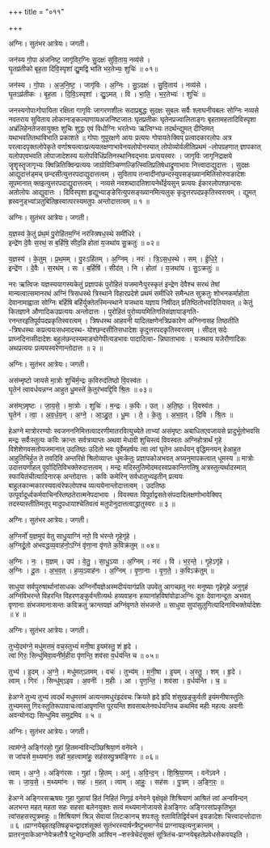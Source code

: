 +++
title = "०११"

+++


अग्निः। सुतंभर आत्रेयः। जगती।

जन॑स्य गो॒पा अ॑जनिष्ट॒ जागृ॑विर॒ग्निः सु॒दक्षः॑ सुवि॒ताय॒ नव्य॑से ।  
घृ॒तप्र॑तीको बृह॒ता दि॑वि॒स्पृशा॑ द्यु॒मद्वि भा॑ति भर॒तेभ्यः॒ शुचिः॑ ॥ ०१॥

जन॑स्य । गो॒पाः । अ॒ज॒नि॒ष्ट॒ । जागृ॑विः । अ॒ग्निः । सु॒ऽदक्षः॑ । सु॒वि॒ताय॑ । नव्य॑से ।  
घृ॒तऽप्र॑तीकः । बृ॒ह॒ता । दि॒वि॒ऽस्पृशा॑ । द्यु॒ऽमत् । वि । भा॒ति॒ । भ॒र॒तेभ्यः॑ । शुचिः॑ ॥

जनस्यगोपाःगोपायिता रक्षिता गागृविः जागरणशीलः सदाप्रबुद्धः सुदक्षः सुबलः सर्वैः श्लाघनीयबलः सोग्निः नव्यसे नवतराय सुविताय लोकानाङ्कल्याणायअजनिष्टजातः घृतप्रतीकः घृतेनप्रज्वालिताङ्गः बृहतामहतादिविस्पृशा अभ्रंलिहेनतेजसायुक्तः शुचिः शुद्धः एवं विधोग्निः भरतेभ्यः ऋत्विग्भ्यः तदर्थन्द्युमत् दीप्तिमत् यथाभवतितथाविभाति प्रकाशते ॥ गोपाः गुपूरक्षणे आयः प्रत्ययः गोपायतेःक्विप् प्रत्वादकारलोपः अत्र परत्वादपृक्तलोपेकृते वर्णाश्रयत्वात्प्रत्ययलक्षणाभावेनयलोपोनस्यात् लोपोव्योर्वलीतिप्रथमं -लोपग्रहणात् ज्ञापकात् यलोपएवभवति लोपाजादेशस्य यलोपविधिंप्रतिनस्थानिवद्भावः प्रत्ययस्वरः । जागृविः जागृनिद्राक्षये जॄशॄस्तॄजागृभ्यः क्विन्नितिक्विन्प्रत्ययः जाग्रोविञ्चिण्णल्ङित्स्वितिप्रतिषेधाद्रुणाभावः नित्त्वादाद्युदात्तः । सुदक्षः आद्युदात्तंड्मच् छन्दसीत्युत्तरपदाद्युदात्तत्वम् । सुविताय तन्वादीनांछन्दस्युपसङ्ख्यानमितिसोरुवङादेशः सूपमानात् क्तइत्युत्तरपदाद्युदात्तत्वम् । नव्यसे नवशब्दादतिशायनेर्थेईयसुन् प्रत्ययः ईकारलोपश्छान्दसः अतोलोपः आद्युदात्तः । दिविस्पृशा हृद्युभ्याङ्ङेरित्युपसङ्ख्यानमित्यलुक् कृदुत्तरपदप्रकृतिस्वरत्वम् । द्युमत् ह्रस्वनुड्भ्यांञतुबितिह्रस्वात्परस्यमतुपः अन्तोदात्तत्वम् ॥ १ ॥

अग्निः। सुतंभर आत्रेयः। जगती।

य॒ज्ञस्य॑ के॒तुं प्र॑थ॒मं पु॒रोहि॑तम॒ग्निं नर॑स्त्रिषध॒स्थे समी॑धिरे ।  
इन्द्रे॑ण दे॒वैः स॒रथं॒ स ब॒र्हिषि॒ सीद॒न्नि होता॑ य॒जथा॑य सु॒क्रतुः॑ ॥ ०२॥

य॒ज्ञस्य॑ । के॒तुम् । प्र॒थ॒मम् । पु॒रःऽहि॑तम् । अ॒ग्निम् । नरः॑ । त्रि॒ऽस॒ध॒स्थे । सम् । ई॒धि॒रे॒ ।  
इन्द्रे॑ण । दे॒वैः । स॒रथ॑म् । सः । ब॒र्हिषि॑ । सीद॑त् । नि । होता॑ । य॒जथा॑य । सु॒ऽक्रतुः॑ ॥

नरः ऋत्विजः यज्ञस्ययागस्यकेतुं प्रज्ञापकं पुरोहितं यजमानैःपुरस्कृतं इन्द्रेण देवैश्च सरथं तेषां मान्यत्वात्समानरथं अग्निं त्रिसधस्थे त्रिस्थाने विहारप्रदेशे प्रथमं समीधिरे समैन्धत सुक्रतुः शोभनकर्माहोता देवानामाह्वाता सोग्निः बर्हिषि बर्हिर्युक्तेतस्मिन्स्थाने यजथाय यज्ञाय निषीदत् प्रतिष्ठितोभवदितियावत् ॥ केतुं कितज्ञाने औणादिकउप्रत्ययः अन्तोदात्तः । पुरोहितं पुरोव्ययमितिगतिसंज्ञायाङ्गति- रनन्तरइतिपूर्वपदप्रकृतिस्वरत्वम् । त्रिषधस्थ आहवनी यादिलक्षणेनत्रिप्रकारेण अग्निनासह तिष्ठतीति -त्रिषधस्थः कप्रत्ययःसधमादस्थ- योश्छन्दसीतिसधादेशः कृदुत्तरपदकृतिस्वरत्वम् । सीदत् सदेः प्राघ्नदिनासीदादेशः बहुलंछन्दस्यमाङ्योगेपीत्यडभावः पादादित्वा- न्निघाताभावः । यजथाय यजेरौणादिकः अथप्रत्ययः प्रत्ययस्वरेणान्तोदात्तः ॥ २ ॥

अग्निः। सुतंभर आत्रेयः। जगती।

अस॑म्मृष्टो जायसे मा॒त्रोः शुचि॑र्म॒न्द्रः क॒विरुद॑तिष्ठो वि॒वस्व॑तः ।  
घृ॒तेन॑ त्वावर्धयन्नग्न आहुत धू॒मस्ते॑ के॒तुर॑भवद्दि॒वि श्रि॒तः ॥ ०३॥

अस॑म्ऽमृष्टः । जा॒य॒से॒ । मा॒त्रोः । शुचिः॑ । म॒न्द्रः । क॒विः । उत् । अ॒ति॒ष्ठः॒ । वि॒वस्व॑तः ।  
घृ॒तेन॑ । त्वा॒ । अ॒व॒र्ध॒य॒न् । अ॒ग्ने॒ । आ॒ऽहु॒त॒ । धू॒मः । ते॒ । के॒तुः । अ॒भ॒व॒त् । दि॒वि । श्रि॒तः ॥

हेअग्ने मात्रोररण्योः स्वजनननिमित्तत्वादरणीमातरवित्युच्येते ताभ्यां असंमृष्टः अबाधितएवजायसे प्रादुर्भूतोभवसि मन्द्रः सर्वैःस्तुत्यः कविः क्रान्तः सर्वत्रव्याप्तः अथवा मेधावी शुचिस्त्वं विवस्वतः अग्निहोत्रार्थं गृहे विशेशेणवसतोयजमानात् उदतिष्ठः उदितो भवः पूर्वेमहर्षयः त्वा त्वां घृतेन अवर्धयन् वृद्धिमनयन् हेआहुत आहुतिभिर्हुत ते तवदिवि अन्तरिक्षे श्रितोव्याप्तः धूमःकेतुः प्रज्ञापकोअभवत् अग्र्यनुमापकत्वात् धूमस्य ॥ मात्रोः उदात्तयणोहल् पूर्वादितिविभक्तेरुदात्तत्वम् । मन्द्रः मदिस्तुतिमोदमदस्वप्रकान्तिगतिषु अत्रस्तुत्यर्थादस्मात् स्फायितंचीत्यादिनारक् अन्तोदात्तः । कविः कमेरिन् सर्वधातुभ्यइतीन् प्रत्ययः बाहुलकान्मकारस्यवत्वंरेफलोपश्च व्यत्ययेनान्तोदात्तत्वम् । उदतिष्ठः उत्पूर्वादूर्ध्वकर्मवाचिनस्तिष्ठतेरात्मनेपदाभावः । विवस्वतः विपूर्वाद्वसतेःसंपदादिलक्षणोभावेक्विप् तदस्यास्तीतिमतुप् मादुपधायाश्चेतिवत्वं मतुपोनुदात्तत्वाद्धातुस्वरः ॥ ३ ॥

अग्निः। सुतंभर आत्रेयः। जगती।

अ॒ग्निर्नो॑ य॒ज्ञमुप॑ वेतु साधु॒याग्निं नरो॒ वि भ॑रन्ते गृ॒हेगृ॑हे ।  
अ॒ग्निर्दू॒तो अ॑भवद्धव्य॒वाह॑नो॒ऽग्निं वृ॑णा॒ना वृ॑णते क॒विक्र॑तुम् ॥ ०४॥

अ॒ग्निः । नः॒ । य॒ज्ञम् । उप॑ । वे॒तु॒ । सा॒धु॒ऽया । अ॒ग्निम् । नरः॑ । वि । भ॒र॒न्ते॒ । गृ॒हेऽगृ॑हे ।  
अ॒ग्निः । दू॒तः । अ॒भ॒व॒त् । ह॒व्य॒ऽवाह॑नः । अ॒ग्निम् । वृ॒णा॒नाः । वृ॒ण॒ते॒ । क॒विऽक्र॑तुम् ॥

साधुया सर्वपुरुषार्थानांसाधकः अग्निर्नोयज्ञेअस्मदीयंयागंप्रति उपवेतु आगच्छतु नरः मनुष्याः गृहेगृहे अनुगृहं अग्निंविभरन्ते विहरन्ति विहरणङ्कुर्वन्तीत्यर्थः हव्यवाहनः हव्यानांहविषांवोढाअग्निः दूतः देवानान्दूतः अभवत् वृणानाः संभजमानाःसन्तः कविक्रतुं क्रान्तयज्ञं अग्निंवृणते संभजन्ते ॥ साधुया सुपांसुलुगित्यादिनाविभक्तेर्यादेशः ॥ ४ ॥

अग्निः। सुतंभर आत्रेयः। जगती।

तुभ्ये॒दम॑ग्ने॒ मधु॑मत्तमं॒ वच॒स्तुभ्यं॑ मनी॒षा इ॒यम॑स्तु॒ शं हृ॒दे ।  
त्वां गिरः॒ सिन्धु॑मिवा॒वनी॑र्म॒हीरा पृ॑णन्ति॒ शव॑सा व॒र्धय॑न्ति च ॥ ०५॥

तुभ्य॑ । इ॒दम् । अ॒ग्ने॒ । मधु॑मत्ऽतमम् । वचः॑ । तुभ्य॑म् । म॒नी॒षा । इ॒यम् । अ॒स्तु॒ । शम् । हृ॒दे ।  
त्वाम् । गिरः॑ । सिन्धु॑म्ऽइव । अ॒वनीः॑ । म॒हीः । आ । पृ॒ण॒न्ति॒ । शव॑सा । व॒र्धय॑न्ति । च॒ ॥

हेअग्ने तुभ्य तुभ्यं त्वदर्थं मधुमत्तमं अत्यन्तमधुरंइदंवचः क्रियते हृदे हृदि शंसुखङ्कुर्वती इयंमनीषास्तुतिः तुभ्यमस्तु गिरःस्तुतिरूपावाचःत्वांआपृणन्ति पूरयन्ति शवसाबलेनवर्धयन्तिच कथमिव महीः महत्यः अवनीः अवन्योनद्यः सिन्धुमिव समुद्रमिव ॥ ५ ॥

अग्निः। सुतंभर आत्रेयः। जगती।

त्वाम॑ग्ने॒ अङ्गि॑रसो॒ गुहा॑ हि॒तमन्व॑विन्दञ्छिश्रिया॒णं वने॑वने ।  
स जा॑यसे म॒थ्यमा॑नः॒ सहो॑ म॒हत्त्वामा॑हुः॒ सह॑सस्पु॒त्रम॑ङ्गिरः ॥ ०६॥

त्वाम् । अ॒ग्ने॒ । अङ्गि॑रसः । गुहा॑ । हि॒तम् । अनु॑ । अ॒वि॒न्द॒न् । शि॒श्रि॒या॒णम् । वने॑ऽवने ।  
सः । जा॒य॒से॒ । म॒थ्यमा॑नः । सहः॑ । म॒हत् । त्वाम् । आ॒हुः॒ । सह॑सः । पु॒त्रम् । अ॒ङ्गि॒रः॒ ॥

हेअग्ने अङ्गिरसऋषयः गुहा गुहायां हितं निहितं निगूढं वनेवने वृक्षेवृक्षे शिश्रियाणं आश्रितं त्वां अन्वविन्दन् अलभन्त महत् महता सहः सहसा बलेनयुक्तः सत्वं मथ्यमानोजायसे हेअङ्गिरः अङ्गिरसांप्रकृतिभूत त्वांसहसस्पुत्रमाहुः ॥ शिश्रियाणं श्रिञ् सेवायां लिटःकानच् शपःश्लुः श्लावितिद्विर्वचनं इयङादेशः चित्त्वादन्तोदात्तः ॥ ६ ॥प्राग्नयेबृहतइतिषळृचन्द्वादशंसूक्तं सुतंभरस्यार्षन्त्रैष्टुभमाग्नेयं प्राग्नायइत्यनुक्रान्तम् । प्रातरनुवाकेआग्नेयेक्रतौत्रै ष्टुभेछन्दसि आश्विन –शस्त्रेचेदंसूक्तं सूत्रितंच-प्राग्नयेबृहतेप्रवेधसेकवयइति ।